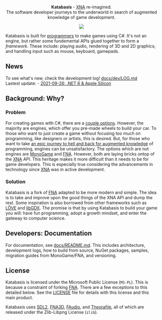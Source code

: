 <p align="center">
  <b>Katabasis</b> - <a href=https://en.wikipedia.org/wiki/Microsoft_XNA>XNA</a> re-imagined.</br>The software developer journeys to the underworld in search of augmented knowledge of game development.</a>
</p>
<p align="center">
    <img src="https://github.com/lithiumtoast/katabasis/actions/workflows/develop.yml/badge.svg" />
</p>

Katabasis is built for [programmers](https://en.wikipedia.org/wiki/Programmer) to make games using C#. It's not an engine, but rather some fundemental APIs glued together to form a *framework*. These include: playing audio, rendering of 3D and 2D graphics; and handling input such as mouse, keyboard, gamepads.

## News

To see what's new, check the development log! [docs/dev/LOG.md](docs/dev/LOG.md)  
Lastest update: - [2021-09-26: .NET 6 & Apple Silicon](docs/dev/2021-09-26-net6-apple-silicon.md)

## Background: Why?

### Problem

For creating games with C#, there are a [couple options](https://dotnet.microsoft.com/apps/games/engines). However, the majority are engines, which offer you pre-made wheels to build your car. To those who want to just create a game without focusing too much on programming, like designers or artists, this is desired. But, for those who want to take [an epic journey to hell and back for augmented knowledge](https://en.wikipedia.org/wiki/Katabasis#Trip_into_the_underworld) of programming, engines can be unsatisfactory. The options which are not engines are [MonoGame](https://github.com/MonoGame/MonoGame) and [FNA](https://github.com/FNA-XNA/FNA). However, both are laying bricks ontop of the [XNA](https://en.wikipedia.org/wiki/Microsoft_XNA) API. This heritage makes it more difficult than it needs to be for game developers. This is especially true considering the advancements in technology since [XNA](https://en.wikipedia.org/wiki/Microsoft_XNA) was in active development.

### Solution

Katabasis is a fork of [FNA](https://github.com/FNA-XNA/FNA) adapted to be more modern and simple. The idea is to take and improve upon the good things of the XNA API and dump the rest. Some inspiration is also borrowed from other frameworks such as [LÖVE](https://love2d.org) and [libGDX](https://libgdx.badlogicgames.com). The promise is that by using Katabasis to build your game you will: have fun programming, adopt a growth mindset, and enter the gateway to computer science.

## Developers: Documentation

For documentation, see [docs/README.md](docs/README.md). This includes architecture, development logs, how to build from source, NuGet packages, samples, migration guides from MonoGame/FNA, and versioning.

## License

Katabasis is licensed under the Microsoft Public License (`MS-PL`). This is because a constraint of forking [FNA](https://github.com/FNA-XNA/FNA). There are a few exceptions to this detailed below. See the [LICENSE](LICENSE) file for details with this license and this main product.

Katabasis uses [SDL2](https://github.com/libsdl-org/SDL), [FNA3D](https://github.com/FNA-XNA/FNA3D), [FAudio](https://github.com/FNA-XNA/FAudio), and [Theorafile](https://github.com/FNA-XNA/Theorafile), all of which are released under the Zlib-Libpng License (`zlib`).
